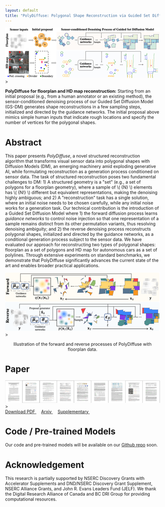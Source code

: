 ```yaml
---
layout: default
title: "PolyDiffuse: Polygonal Shape Reconstruction via Guided Set Diffusion Models"
---
```


<div>
	<img width="900" src="assets/img/teaser.png" class="center"> 
</div>>
<p>
<strong>PolyDiffuse for floorplan and HD map reconstruction:</strong> Starting from an initial proposal (e.g., from a human annotator or an existing method), the sensor-conditioned denoising process of our Guided Set Diffusion Model (GS-DM) generates shape reconstructions in a few sampling steps, initialized and directed by the guidance networks. The initial proposal above mimics simple human inputs that indicate rough locations and specify the number of vertices  for the polygonal shapes.
</p>


# Abstract

<p>
This paper presents <i>PolyDiffuse</i>, a novel structured reconstruction algorithm that transforms visual sensor data into polygonal shapes with Diffusion Models (DM), an emerging machinery amid exploding generative AI, while formulating reconstruction as a generation process conditioned on sensor data. 
The task of structured reconstruction poses two fundamental challenges to DM: 1) A structured geometry is a "set" (e.g., a set of polygons for a floorplan geometry), where a sample of \( {N} \) elements has \( {N!} \) different but equivalent representations, making the denoising highly ambiguous; and 2) A "reconstruction" task has a single solution, where an initial noise needs to be chosen carefully, while any initial noise works for a generation task.
Our technical contribution is the introduction of a Guided Set Diffusion Model where 1) the forward diffusion process learns <i>guidance networks</i> to control noise injection so that one representation of a sample remains distinct from its other permutation variants, thus resolving denoising ambiguity; and 2) the reverse denoising process reconstructs polygonal shapes, initialized and directed by the guidance networks, as a conditional generation process subject to the sensor data. We have evaluated our approach for reconstructing two types of polygonal shapes: floorplan as a set of polygons and HD map for autonomous cars as a set of polylines. Through extensive experiments on standard benchmarks, we demonstrate that PolyDiffuse significantly advances the current state of the art and enables broader practical applications.
</p>


<div>
	<img width="900" src="assets/img/method_figure.png" class="center"> 
</div>>

<p style="text-align:center">
	Illustration of the forward and reverse processes of PolyDiffuse with floorplan data.
</p>


# Paper

<div>
	<a href=".">
	<img class="thumbnail" src="assets/img/thumbnail.png"> 
	</a>
</div>>

<div class="text-center">
	<a href="assets/paper.pdf"> Download PDF </a> &nbsp; &nbsp; <a href="https://arxiv.org/abs/2111.15143"> Arxiv </a> &nbsp; &nbsp; <a href="assets/supp.pdf"> Supplementary </a> &nbsp; &nbsp; 
	<!-- <a href="assets/poster.pdf"> Poster </a> -->
</div>

<!-- <br>
<div class="bibtex-box">
	<strong>@InProceedings{</strong>chen2022heat,
	<br>
	&nbsp;&nbsp;&nbsp;&nbsp; title={HEAT: Holistic Edge Attention Transformer for Structured Reconstruction}, 
	<br> 
	&nbsp;&nbsp;&nbsp;&nbsp; author={Jiacheng Chen, Yiming Qian, Yasutaka Furukawa},
	<br> 
	&nbsp;&nbsp;&nbsp;&nbsp; booktitle={IEEE Conference on Computer Vision and Pattern Recognition (CVPR)},
	<br> 
	&nbsp;&nbsp;&nbsp;&nbsp; year={2022}<br><strong>}</strong>
</div> -->


<!-- # Video

<div>
<iframe width="820" height="492" src="https://www.youtube.com/embed/0R5Le2lJw-4" title="YouTube video player" frameborder="0" allow="accelerometer; autoplay; clipboard-write; encrypted-media; gyroscope; picture-in-picture" allowfullscreen></iframe>
</div> -->


# Code / Pre-trained Models

Our code and pre-trained models will be available on our [Github repo](https://github.com/woodfrog/poly-diffuse) soon.


# Acknowledgement

This research is partially supported by NSERC Discovery Grants with Accelerator Supplements and DND/NSERC Discovery Grant Supplement, NSERC Alliance Grants, and John R. Evans Leaders Fund (JELF). We thank the Digital Research Alliance of Canada and BC DRI Group for providing computational resources.
